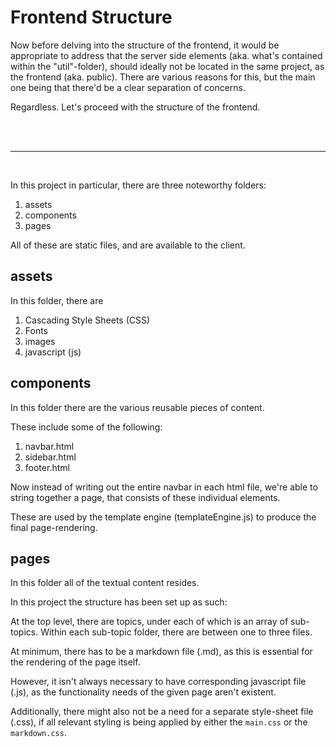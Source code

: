# Frontend Structure

Now before delving into the structure of the frontend, it would be appropriate to address that the server side elements (aka. what's contained within the "util"-folder), should ideally not be located in the same project, as the frontend (aka. public).
There are various reasons for this, but the main one being that there'd be a clear separation of concerns.

Regardless. Let's proceed with the structure of the frontend.

<br></br>

___
<br>

In this project in particular, there are three noteworthy folders:
1. assets
2. components
3. pages

All of these are static files, and are available to the client.

## assets
In this folder, there are
1. Cascading Style Sheets (CSS)
2. Fonts
3. images
4. javascript (js)

## components
In this folder there are the various reusable pieces of content.

These include some of the following:
1. navbar.html
2. sidebar.html
3. footer.html

Now instead of writing out the entire navbar in each html file, we're able to string together a page, that consists of these individual elements.

These are used by the template engine (templateEngine.js) to produce the final page-rendering.

## pages
In this folder all of the textual content resides.

In this project the structure has been set up as such:

At the top level, there are topics, under each of which is an array of sub-topics.
Within each sub-topic folder, there are between one to three files.

At minimum, there has to be a markdown file (.md), as this is essential for the rendering of the page itself.

However, it isn't always necessary to have corresponding javascript file (.js), as the functionality needs of the given page aren't existent.

Additionally, there might also not be a need for a separate style-sheet file (.css), if all relevant styling is being applied by either the `main.css` or the `markdown.css`.

